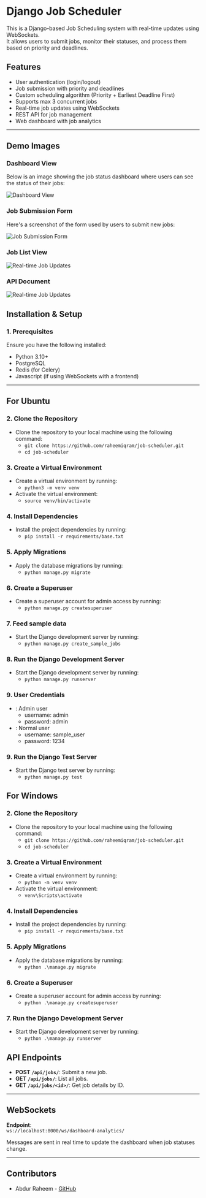 # Django Job Scheduler

This is a Django-based Job Scheduling system with real-time updates using WebSockets.  
It allows users to submit jobs, monitor their statuses, and process them based on priority and deadlines.

## **Features**
- User authentication (login/logout)
- Job submission with priority and deadlines
- Custom scheduling algorithm (Priority + Earliest Deadline First)
- Supports max 3 concurrent jobs
- Real-time job updates using WebSockets
- REST API for job management
- Web dashboard with job analytics

---

## **Demo Images**

### **Dashboard View**

Below is an image showing the job status dashboard where users can see the status of their jobs:

![Dashboard View](docs/images/a.png)

### **Job Submission Form**

Here's a screenshot of the form used by users to submit new jobs:

![Job Submission Form](docs/images/b.png)

### **Job List View**

![Real-time Job Updates](docs/images/c.png)


### **API Document**

![Real-time Job Updates](docs/images/d.png)



## **Installation & Setup**

### **1. Prerequisites**
Ensure you have the following installed:
- Python 3.10+
- PostgreSQL
- Redis (for Celery)
- Javascript (if using WebSockets with a frontend)

---

## **For Ubuntu**
### **2. Clone the Repository**
- Clone the repository to your local machine using the following command:
  - `git clone https://github.com/raheemiqram/job-scheduler.git`
  - `cd job-scheduler`

### **3. Create a Virtual Environment**
- Create a virtual environment by running:
  - `python3 -m venv venv`
- Activate the virtual environment:
  - `source venv/bin/activate`

### **4. Install Dependencies**
- Install the project dependencies by running:
  - `pip install -r requirements/base.txt`

### **5. Apply Migrations**
- Apply the database migrations by running:
  - `python manage.py migrate`

### **6. Create a Superuser**
- Create a superuser account for admin access by running:
  - `python manage.py createsuperuser`


### **7. Feed sample data**
- Start the Django development server by running:
  - `python manage.py create_sample_jobs`

### **8. Run the Django Development Server**
- Start the Django development server by running:
  - `python manage.py runserver`


### **9. User Credentials**
- : Admin user
  - username: admin
  - password: admin
- : Normal user
  - username: sample_user
  - password: 1234


### **9. Run the Django Test Server**
- Start the Django test server by running:
  - `python manage.py test`

## **For Windows**
### **2. Clone the Repository**
- Clone the repository to your local machine using the following command:
  - `git clone https://github.com/raheemiqram/job-scheduler.git`
  - `cd job-scheduler`

### **3. Create a Virtual Environment**
- Create a virtual environment by running:
  - `python -m venv venv`
- Activate the virtual environment:
  - `venv\Scripts\activate`

### **4. Install Dependencies**
- Install the project dependencies by running:
  - `pip install -r requirements/base.txt`

### **5. Apply Migrations**
- Apply the database migrations by running:
  - `python .\manage.py migrate`

### **6. Create a Superuser**
- Create a superuser account for admin access by running:
  - `python .\manage.py createsuperuser`

### **7. Run the Django Development Server**
- Start the Django development server by running:
  - `python .\manage.py runserver`

## **API Endpoints**
- **POST `/api/jobs/`**: Submit a new job.
- **GET `/api/jobs/`**: List all jobs.
- **GET `/api/jobs/<id>/`**: Get job details by ID.

---

## **WebSockets**
**Endpoint**:  
`ws://localhost:8000/ws/dashboard-analytics/`  

Messages are sent in real time to update the dashboard when job statuses change.

---

## **Contributors**
- Abdur Raheem - [GitHub](https://github.com/raheemiqram/)
